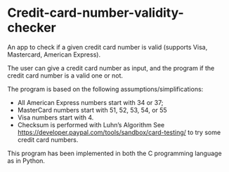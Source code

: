 # Credit-card-number-validity-checker
An app to check if a given credit card number is valid (supports Visa, Mastercard, American Express).

The user can give a credit card number as input, and the program if the credit card number is a valid one or not.

The program is based on the following assumptions/simplifications:
  -  All American Express numbers start with 34 or 37; 
  -  MasterCard numbers start with 51, 52, 53, 54, or 55
  -  Visa numbers start with 4.
  -  Checksum is performed with Luhn’s Algorithm
See https://developer.paypal.com/tools/sandbox/card-testing/ to try some credit card numbers.

This program has been implemented in both the C programming language as in Python.
